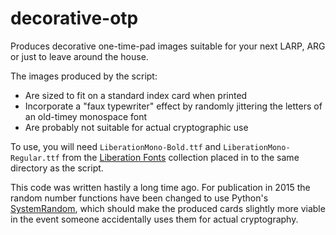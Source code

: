 # decorative-otp

Produces decorative one-time-pad images suitable for your next LARP, ARG or just to leave around the house.

The images produced by the script:

* Are sized to fit on a standard index card when printed
* Incorporate a "faux typewriter" effect by randomly jittering the letters of an old-timey monospace font
* Are probably not suitable for actual cryptographic use

To use, you will need `LiberationMono-Bold.ttf` and `LiberationMono-Regular.ttf` from the [Liberation Fonts](https://fedorahosted.org/liberation-fonts/) collection placed in to the same directory as the script.

This code was written hastily a long time ago. For publication in 2015 the random number functions have been changed to use Python's [SystemRandom](https://docs.python.org/2/library/random.html#random.SystemRandom), which should make the produced cards slightly more viable in the event someone accidentally uses them for actual cryptography.
